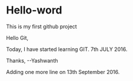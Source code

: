 # Hello-word
This is my first github project

Hello Git,

Today, I have started learning GIT. 7th JULY 2016.


Thanks,
--Yashwanth

Adding one more line on 13th September 2016.
